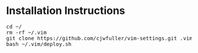 Installation Instructions
=========================

<pre>
cd ~/
rm -rf ~/.vim
git clone https://github.com/cjwfuller/vim-settings.git .vim
bash ~/.vim/deploy.sh
</pre>
